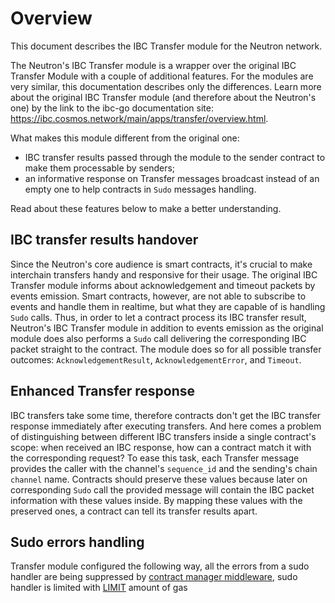 # Overview

This document describes the IBC Transfer module for the Neutron network.

The Neutron's IBC Transfer module is a wrapper over the original IBC Transfer Module with a couple of additional features. For the modules are very similar, this documentation describes only the differences. Learn more about the original IBC Transfer module (and therefore about the Neutron's one) by the link to the ibc-go documentation site: <https://ibc.cosmos.network/main/apps/transfer/overview.html>.

What makes this module different from the original one:

- IBC transfer results passed through the module to the sender contract to make them processable by senders;
- an informative response on Transfer messages broadcast instead of an empty one to help contracts in `Sudo` messages handling.

Read about these features below to make a better understanding.

## IBC transfer results handover

Since the Neutron's core audience is smart contracts, it's crucial to make interchain transfers handy and responsive for their usage. The original IBC Transfer module informs about acknowledgement and timeout packets by events emission. Smart contracts, however, are not able to subscribe to events and handle them in realtime, but what they are capable of is handling `Sudo` calls. Thus, in order to let a contract process its IBC transfer result, Neutron's IBC Transfer module in addition to events emission as the original module does also performs a `Sudo` call delivering the corresponding IBC packet straight to the contract. The module does so for all possible transfer outcomes: `AcknowledgementResult`, `AcknowledgementError`, and `Timeout`.

## Enhanced Transfer response

IBC transfers take some time, therefore contracts don't get the IBC transfer response immediately after executing transfers. And here comes a problem of distinguishing between different IBC transfers inside a single contract's scope: when received an IBC response, how can a contract match it with the corresponding request? To ease this task, each Transfer message provides the caller with the channel's `sequence_id` and the sending's chain `channel` name. Contracts should preserve these values because later on corresponding `Sudo` call the provided message will contain the IBC packet information with these values inside. By mapping these values with the preserved ones, a contract can tell its transfer results apart.

## Sudo errors handling

Transfer module configured the following way, all the errors from a sudo handler are being suppressed by [contract manager middleware](/neutron/modules/contract-manager/overview#concepts), sudo handler is limited with [LIMIT](/neutron/modules/contract-manager/overview#gas-limitation) amount of gas
